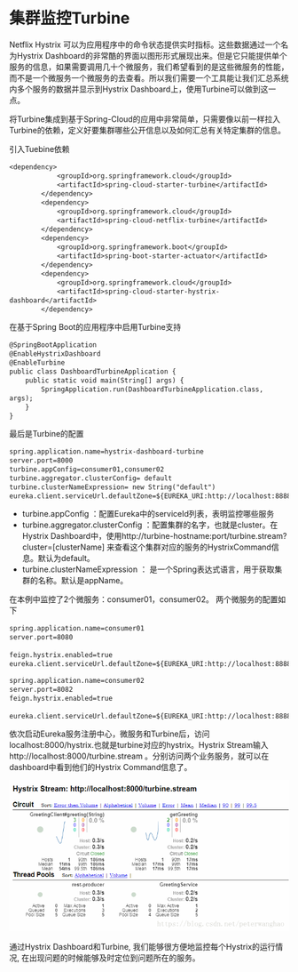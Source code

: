 # 集群监控Turbine

Netflix Hystrix 可以为应用程序中的命令状态提供实时指标。这些数据通过一个名为Hystrix Dashboard的非常酷的界面以图形形式展现出来。但是它只能提供单个服务的信息，如果需要调用几十个微服务，我们希望看到的是这些微服务的性能，而不是一个微服务一个微服务的去查看。所以我们需要一个工具能让我们汇总系统内多个服务的数据并显示到Hystrix Dashboard上，使用Turbine可以做到这一点。

将Turbine集成到基于Spring-Cloud的应用中非常简单，只需要像以前一样拉入Turbine的依赖，定义好要集群哪些公开信息以及如何汇总有关特定集群的信息。

引入Tuebine依赖
```
<dependency>
			<groupId>org.springframework.cloud</groupId>
			<artifactId>spring-cloud-starter-turbine</artifactId>
		</dependency>
		<dependency>
			<groupId>org.springframework.cloud</groupId>
			<artifactId>spring-cloud-netflix-turbine</artifactId>
		</dependency>
		<dependency>
			<groupId>org.springframework.boot</groupId>
			<artifactId>spring-boot-starter-actuator</artifactId>
		</dependency>
		<dependency>
			<groupId>org.springframework.cloud</groupId>
			<artifactId>spring-cloud-starter-hystrix-dashboard</artifactId>
		</dependency>
```

在基于Spring Boot的应用程序中启用Turbine支持
```
@SpringBootApplication
@EnableHystrixDashboard
@EnableTurbine
public class DashboardTurbineApplication {
	public static void main(String[] args) {
		SpringApplication.run(DashboardTurbineApplication.class, args);
	}
}
```

最后是Turbine的配置
```
spring.application.name=hystrix-dashboard-turbine
server.port=8000
turbine.appConfig=consumer01,consumer02
turbine.aggregator.clusterConfig= default
turbine.clusterNameExpression= new String("default")
eureka.client.serviceUrl.defaultZone=${EUREKA_URI:http://localhost:8888/eureka}
```

 - turbine.appConfig ：配置Eureka中的serviceId列表，表明监控哪些服务
 - turbine.aggregator.clusterConfig ：配置集群的名字，也就是cluster。在Hystrix
   Dashboard中，使用http://turbine-hostname:port/turbine.stream?cluster=[clusterName] 来查看这个集群对应的服务的HystrixCommand信息。默认为default。
 - turbine.clusterNameExpression ： 是一个Spring表达式语言，用于获取集群的名称。默认是appName。

在本例中监控了2个微服务：consumer01，consumer02。
两个微服务的配置如下

```
spring.application.name=consumer01
server.port=8080

feign.hystrix.enabled=true
eureka.client.serviceUrl.defaultZone=${EUREKA_URI:http://localhost:8888/eureka}
```


```
spring.application.name=consumer02
server.port=8082
feign.hystrix.enabled=true

eureka.client.serviceUrl.defaultZone=${EUREKA_URI:http://localhost:8888/eureka}
```

依次启动Eureka服务注册中心，微服务和Turbine后，访问localhost:8000/hystrix.也就是turbine对应的hystrix。Hystrix Stream输入http://localhost:8000/turbine.stream 。分别访问两个业务服务，就可以在dashboard中看到他们的Hystrix Command信息了。

![Hystrix仪表板](./static/hystrix-dashboard-2.png)

通过Hystrix Dashboard和Turbine, 我们能够很方便地监控每个Hystrix的运行情况, 在出现问题的时候能够及时定位到问题所在的服务。